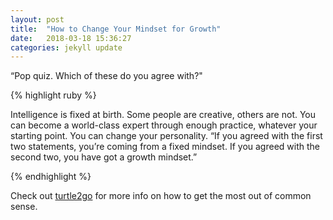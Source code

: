 ```yaml
---
layout: post
title:  "How to Change Your Mindset for Growth"
date:   2018-03-18 15:36:27
categories: jekyll update
---
```


“Pop quiz. Which of these do you agree with?"

{% highlight ruby %}

Intelligence is fixed at birth.
Some people are creative, others are not.
You can become a world-class expert through enough practice, whatever your starting point.
You can change your personality.
“If you agreed with the first two statements, you’re coming from a fixed mindset. If you agreed with the second two, you have got a growth mindset.”

{% endhighlight %}

Check out [turtle2go] for more info on how to get the most out of common sense.

[turtle2go]:      https://turtle2go.github.io
